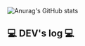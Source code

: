 <div align="left">
  
![Anurag's GitHub stats](https://github-readme-stats.vercel.app/api?yerim=anuraghazra&show_icons=true&theme=radical)
 

## 💻 DEV's log 💻
